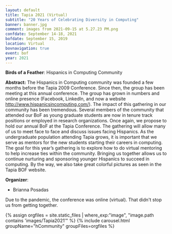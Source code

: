 ```yaml
---
layout: default
title: Tapia 2021 (Virtual)
subtitle: "20 Years of Celebrating Diversity in Computing"
banner: banner.jpg
comment: images from 2021-09-15 at 5.27.23 PM.png
confdate: September 14-18, 2021
bofdate: September 15, 2019
location: Virtual
bovnavigation: true
event: bof
year: 2021
---
```


**Birds of a Feather**: Hispanics in Computing Community

**Abstract:**
The Hispanics in Computing community was founded a few months before the Tapia 2009 Conference. Since then, the group has been meeting at this annual conference. The group has grown in numbers and online presence (Facebook, LinkedIn, and now a website <http://www.hispanicsincomputing.com/>). The impact of this gathering in our community has been tremendous. Several members of the community that attended our BoF as young graduate students are now in tenure track positions or employed in research organizations. Once again, we propose to hold our annual BoF at the Tapia Conference. The gathering will allow many of us to meet face to face and discuss issues facing Hispanics. As the undergraduate population attending Tapia grows, it is important that we serve as mentors for the new students starting their careers in computing. The goal for this year’s gathering is to explore how to do virtual mentoring to help increase ties within the community. Bringing us together allows us to continue nurturing and sponsoring younger Hispanics to succeed in computing. By the way, we also take great colorful pictures as seen in the Tapia BOF website.

**Organizer**: 

* Brianna Posadas

<div class="row">
    <div class="col-md-4">
      <p>Due to the pandemic, the conference was online (virtual).
      That didn't stop us from getting together.</p>
    </div>
    <div class="col-md-8">
    {% assign orgfiles = site.static_files | where_exp:"image", "image.path contains 'images/Tapia2021'"  %}
    {% include carousel.html groupName="hCommunity" groupFiles=orgfiles %}
    </div>
</div>  <!-- row -->
